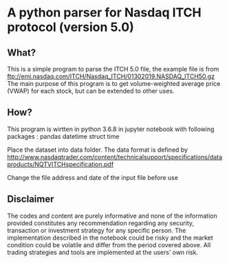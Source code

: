 # A python parser for Nasdaq ITCH protocol (version 5.0) 

## What?
This is a simple program to parse the ITCH 5.0 file, the example file is from  ftp://emi.nasdaq.com/ITCH/Nasdaq_ITCH/01302019.NASDAQ_ITCH50.gz
The main purpose of this program is to get volume-weighted average price (VWAP) for each stock, but can be extended to other uses.

## How?
This program is wirtten in python 3.6.8 in jupyter notebook
with following packages : pandas datetime struct time

Place the dataset into data folder.
The data format is defined by http://www.nasdaqtrader.com/content/technicalsupport/specifications/dataproducts/NQTVITCHspecification.pdf

Change the file address and date of the input file before use

## Disclaimer
The codes and content are purely informative and none of the information provided constitutes any recommendation regarding any security, transaction or investment strategy for any specific person. The implementation described in the notebook could be risky and the market condition could be volatile and differ from the period covered above. All trading strategies and tools are implemented at the users’ own risk.
